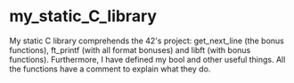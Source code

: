 # my_static_C_library
My static C library comprehends the 42's project: get_next_line (the bonus functions), ft_printf (with all format bonuses) and libft (with bonus functions). Furthermore, I have defined my bool and other useful things. All the functions have a comment to explain what they do.
